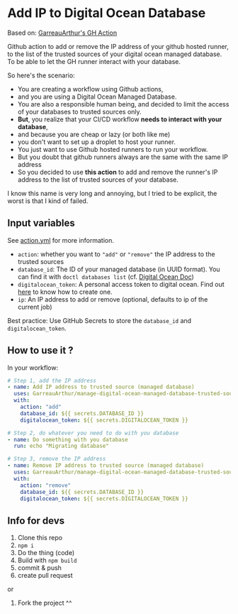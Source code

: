 # Add IP to Digital Ocean Database

Based on: [GarreauArthur's GH Action](GarreauArthur/manage-digital-ocean-managed-database-trusted-sources-gh-action)

Github action to add or remove the IP address of your github hosted runner, to
the list of the trusted sources of your digital ocean managed database. To be
able to let the GH runner interact with your database.

So here's the scenario:

- You are creating a workflow using Github actions,
- and you are using a Digital Ocean Managed Database.
- You are also a responsible human being, and decided to limit the access of your
  databases to trusted sources only.
- **But**, you realize that your CI/CD workflow **needs to interact with your database**,
- and because you are cheap or lazy (or both like me)
- you don't want to set up a droplet to host your runner.
- You just want to use Github hosted runners to run your workflow.
- But you doubt that github runners always are the same with the same IP address
- So you decided to use **this action** to add and remove the runner's IP address
  to the list of trusted sources of your database.

I know this name is very long and annoying, but I tried to be explicit, the worst
is that I kind of failed.

## Input variables

See [action.yml](./action.yml) for more information.

- `action`: whether you want to `"add"` or `"remove"` the IP address to the trusted sources
- `database_id`: The ID of your managed database (in UUID format). You can find it with `doctl databases list` (cf. [Digital Ocean Doc](https://docs.digitalocean.com/reference/doctl/reference/databases/list/))
- `digitalocean_token`: A personal access token to digital ocean. Find out [here](https://docs.digitalocean.com/reference/api/create-personal-access-token/) to know how to create one.
- `ip`: An IP address to add or remove (optional, defaults to ip of the current job)

Best practice: Use GitHub Secrets to store the `database_id` and `digitalocean_token`.

## How to use it ?

In your workflow:

```yaml
# Step 1, add the IP address
- name: Add IP address to trusted source (managed database)
  uses: GarreauArthur/manage-digital-ocean-managed-database-trusted-sources-gh-action@main
  with:
    action: "add"
    database_id: ${{ secrets.DATABASE_ID }}
    digitalocean_token: ${{ secrets.DIGITALOCEAN_TOKEN }}

# Step 2, do whatever you need to do with you database
- name: Do something with you database
  run: echo "Migrating database"

# Step 3, remove the IP address
- name: Remove IP address to trusted source (managed database)
  uses: GarreauArthur/manage-digital-ocean-managed-database-trusted-sources-gh-action@main
  with:
    action: "remove"
    database_id: ${{ secrets.DATABASE_ID }}
    digitalocean_token: ${{ secrets.DIGITALOCEAN_TOKEN }}
```

## Info for devs

1. Clone this repo
2. `npm i`
3. Do the thing (code)
4. Build with `npm build`
5. commit & push
6. create pull request

or

1. Fork the project ^^
